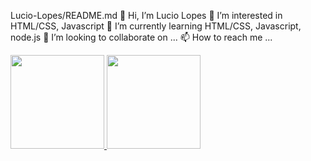 Lucio-Lopes/README.md
👋 Hi, I’m Lucio Lopes
👀 I’m interested in HTML/CSS, Javascript
🌱 I’m currently learning HTML/CSS, Javascript, node.js
💞️ I’m looking to collaborate on ...
📫 How to reach me ...


<div>
  <a href="https://github.com/Lucio-Lopes">
  <img height="150em" src="https://github-readme-stats.vercel.app/api?username=Lucio-Lopes&show_icons=true&theme=dracula&include_all_commits=true&count_private=true"/>
  <img height="150em" src="https://github-readme-stats.vercel.app/api/top-langs/?username=Lucio-Lopes&hide=jupyter%20notebook&layout=compact&langs_count=6&theme=dracula"/>
</div>
